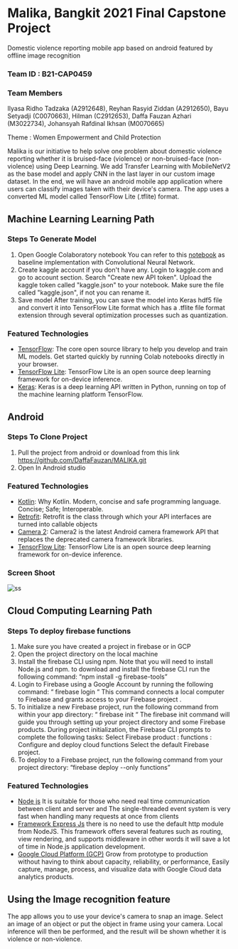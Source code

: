 # Malika, Bangkit 2021 Final Capstone Project
Domestic violence reporting mobile app based on android featured by offline image recognition 

### Team ID : B21-CAP0459
### Team Members
Ilyasa Ridho Tadzaka (A2912648), Reyhan Rasyid Ziddan (A2912650), Bayu Setyadji (C0070663), Hilman (C2912653), Daffa Fauzan Azhari (M3022734), Johansyah Rafdinal Ikhsan (M0070665)

Theme : Women Empowerment and Child Protection

Malika is our initiative to help solve one problem about domestic violence reporting whether it is bruised-face (violence) or non-bruised-face (non-violence) using Deep Learning. We add Transfer Learning with MobileNetV2 as the base model and apply CNN in the last layer in our custom image dataset. In the end, we will have an android mobile app application where users can classify images taken with their device's camera. The app uses a converted ML model called TensorFlow Lite (.tflite) format.

## Machine Learning Learning Path
### Steps To Generate Model

1. Open Google Colaboratory notebook
You can refer to this [notebook](https://github.com/DaffaFauzan/MALIKA/blob/main/Machine-Learning/Final_Capstone_Model_MobileNetV2.ipynb) as baseline implementation with Convolutional Neural Network.
2. Create kaggle account if you don't have any. Login to kaggle.com and go to account section. Search "Create new API token". Upload the kaggle token called "kaggle.json" to your notebook. Make sure the file called "kaggle.json", if not you can rename it. 
3. Save model
After training, you can save the model into Keras hdf5 file and convert it into TensorFlow Lite format which has a .tflite file format extension through several optimization processes such as quantization.


### Featured Technologies
* [TensorFlow](https://www.tensorflow.org/): The core open source library to help you develop and train ML models. Get started quickly by running Colab notebooks directly in your browser.
* [TensorFlow Lite](https://www.tensorflow.org/lite): TensorFlow Lite is an open source deep learning framework for on-device inference.
* [Keras](https://keras.io/): Keras is a deep learning API written in Python, running on top of the machine learning platform TensorFlow.


## Android
### Steps To Clone Project
1. Pull the project from android  or download from this link https://github.com/DaffaFauzan/MALIKA.git
2. Open In Android studio

### Featured Technologies

* [Kotlin](kotlinlang.org): Why Kotlin. Modern, concise and safe programming language. Concise; Safe; Interoperable.
* [Retrofit](square.github.io): Retrofit is the class through which your API interfaces are turned into callable objects
* [Camera 2](https://developer.android.com/training/camera2): Camera2 is the latest Android camera framework API that replaces the deprecated camera framework libraries.
* [TensorFlow Lite](https://www.tensorflow.org/lite): TensorFlow Lite is an open source deep learning framework for on-device inference.
### Screen Shoot

![ss](https://user-images.githubusercontent.com/17398200/121333082-aa78cc80-c942-11eb-8a33-358359f9b45c.PNG)


## Cloud Computing Learning Path
### Steps To deploy firebase functions
1. Make sure you have created a project in firebase or in GCP
2. Open the project directory on the local machine
3. Install the firebase CLI using npm. Note that you will need to install Node.js and npm.
to download and install the firebase CLI run the following command:
“npm install -g firebase-tools”
4. Login to Firebase using a Google Account by running the following command:
“ firebase login “
This command connects a local computer to Firebase and grants access to your Firebase project .
5. To initialize a new Firebase project, run the following command from within your app directory:
“ firebase init “
The firebase init command will guide you through setting up your project directory and some Firebase products. During project initialization, the Firebase CLI prompts to complete the following tasks: 
Select Firebase product :
 functions : Configure and deploy cloud functions
Select the default Firebase project.
6. To deploy to a Firebase project, run the following command from your project directory:
 “firebase deploy --only functions”

### Featured Technologies
* [Node js](https://nodejs.org/en/) It is suitable for those who need real time communication between client and server and The single-threaded event system is very fast when handling many requests at once from clients
* [Framework Express Js](https://expressjs.com/)  there is no need to use the default http module from NodeJS. This framework offers several features such as routing, view rendering, and supports middleware in other words it will save a lot of time in Node.js application development.
* [Google Cloud Platform (GCP)](https://cloud.google.com/gcp/)  Grow from prototype to production without having to think about capacity, reliability, or performance, Easily capture, manage, process, and visualize data with Google Cloud data analytics products.

## Using the Image recognition feature
The app allows you to use your device's camera to snap an image. Select an image of an object or put the object in frame using your camera. Local inference will then be performed, and the result will be shown whether it is violence or non-violence.
